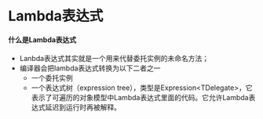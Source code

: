 ﻿# Lambda表达式
#### 什么是Lambda表达式
* Lanbda表达式其实就是一个用来代替委托实例的未命名方法；
* 编译器会把lambda表达式转换为以下二者之一
    * 一个委托实例
    * 一个表达式树（expression tree），类型是Expression\<TDelegate>，它表示了可遍历的对象模型中Lambda表达式里面的代码。它允许Lambda表达式延迟到运行时再被解释。
